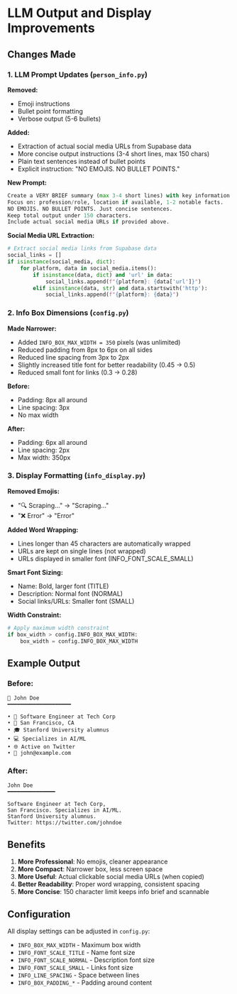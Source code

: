 # LLM Output and Display Improvements

## Changes Made

### 1. LLM Prompt Updates (`person_info.py`)

**Removed:**
- Emoji instructions
- Bullet point formatting
- Verbose output (5-6 bullets)

**Added:**
- Extraction of actual social media URLs from Supabase data
- More concise output instructions (3-4 short lines, max 150 chars)
- Plain text sentences instead of bullet points
- Explicit instruction: "NO EMOJIS. NO BULLET POINTS."

**New Prompt:**
```python
Create a VERY BRIEF summary (max 3-4 short lines) with key information about this person.
Focus on: profession/role, location if available, 1-2 notable facts.
NO EMOJIS. NO BULLET POINTS. Just concise sentences.
Keep total output under 150 characters.
Include actual social media URLs if provided above.
```

**Social Media URL Extraction:**
```python
# Extract social media links from Supabase data
social_links = []
if isinstance(social_media, dict):
    for platform, data in social_media.items():
        if isinstance(data, dict) and 'url' in data:
            social_links.append(f"{platform}: {data['url']}")
        elif isinstance(data, str) and data.startswith('http'):
            social_links.append(f"{platform}: {data}")
```

### 2. Info Box Dimensions (`config.py`)

**Made Narrower:**
- Added `INFO_BOX_MAX_WIDTH = 350` pixels (was unlimited)
- Reduced padding from 8px to 6px on all sides
- Reduced line spacing from 3px to 2px
- Slightly increased title font for better readability (0.45 → 0.5)
- Reduced small font for links (0.3 → 0.28)

**Before:**
- Padding: 8px all around
- Line spacing: 3px
- No max width

**After:**
- Padding: 6px all around
- Line spacing: 2px
- Max width: 350px

### 3. Display Formatting (`info_display.py`)

**Removed Emojis:**
- "🔍 Scraping..." → "Scraping..."
- "❌ Error" → "Error"

**Added Word Wrapping:**
- Lines longer than 45 characters are automatically wrapped
- URLs are kept on single lines (not wrapped)
- URLs displayed in smaller font (INFO_FONT_SCALE_SMALL)

**Smart Font Sizing:**
- Name: Bold, larger font (TITLE)
- Description: Normal font (NORMAL)
- Social links/URLs: Smaller font (SMALL)

**Width Constraint:**
```python
# Apply maximum width constraint
if box_width > config.INFO_BOX_MAX_WIDTH:
    box_width = config.INFO_BOX_MAX_WIDTH
```

## Example Output

### Before:
```
🎯 John Doe
━━━━━━━━━━━━━━━━━━━━

• 💼 Software Engineer at Tech Corp
• 📍 San Francisco, CA
• 🎓 Stanford University alumnus
• 💻 Specializes in AI/ML
• 🌐 Active on Twitter
• 📧 john@example.com
```

### After:
```
John Doe
━━━━━━━━━━━━━━━

Software Engineer at Tech Corp,
San Francisco. Specializes in AI/ML.
Stanford University alumnus.
Twitter: https://twitter.com/johndoe
```

## Benefits

1. **More Professional**: No emojis, cleaner appearance
2. **More Compact**: Narrower box, less screen space
3. **More Useful**: Actual clickable social media URLs (when copied)
4. **Better Readability**: Proper word wrapping, consistent spacing
5. **More Concise**: 150 character limit keeps info brief and scannable

## Configuration

All display settings can be adjusted in `config.py`:
- `INFO_BOX_MAX_WIDTH` - Maximum box width
- `INFO_FONT_SCALE_TITLE` - Name font size
- `INFO_FONT_SCALE_NORMAL` - Description font size
- `INFO_FONT_SCALE_SMALL` - Links font size
- `INFO_LINE_SPACING` - Space between lines
- `INFO_BOX_PADDING_*` - Padding around content


